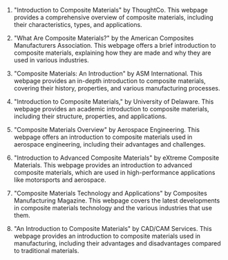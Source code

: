 

1. "Introduction to Composite Materials" by ThoughtCo. This webpage provides a comprehensive overview of composite materials, including their characteristics, types, and applications.

2. "What Are Composite Materials?" by the American Composites Manufacturers Association. This webpage offers a brief introduction to composite materials, explaining how they are made and why they are used in various industries.

3. "Composite Materials: An Introduction" by ASM International. This webpage provides an in-depth introduction to composite materials, covering their history, properties, and various manufacturing processes.

4. "Introduction to Composite Materials," by University of Delaware. This webpage provides an academic introduction to composite materials, including their structure, properties, and applications.

5. "Composite Materials Overview" by Aerospace Engineering. This webpage offers an introduction to composite materials used in aerospace engineering, including their advantages and challenges.

6. "Introduction to Advanced Composite Materials" by eXtreme Composite Materials. This webpage provides an introduction to advanced composite materials, which are used in high-performance applications like motorsports and aerospace.

7. "Composite Materials Technology and Applications" by Composites Manufacturing Magazine. This webpage covers the latest developments in composite materials technology and the various industries that use them.

8. "An Introduction to Composite Materials" by CAD/CAM Services. This webpage provides an introduction to composite materials used in manufacturing, including their advantages and disadvantages compared to traditional materials.